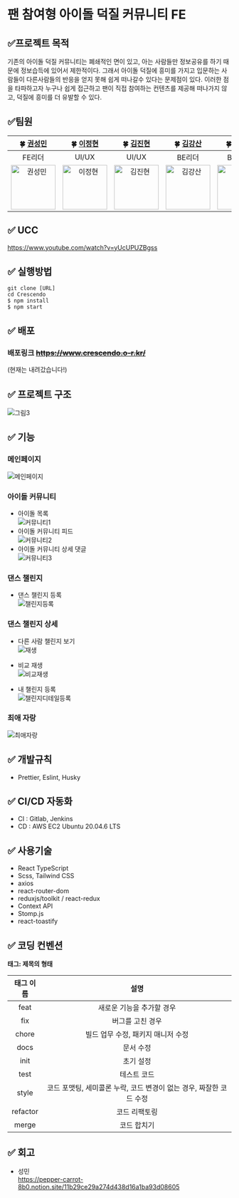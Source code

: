 # 팬 참여형 아이돌 덕질 커뮤니티 FE

## ✅프로젝트 목적

기존의 아이돌 덕질 커뮤니티는 폐쇄적인 면이 있고, 아는 사람들만 정보공유를 하기 때문에 정보습득에 있어서 제한적이다. 그래서 아이돌 덕질에 흥미를 가지고 입문하는 사람들이 다른사람들의 반응을 얻지 못해 쉽게 떠나갈수 있다는 문제점이 있다. 이러한 점을 타파하고자 누구나 쉽게 접근하고 팬이 직접 참여하는 컨텐츠를 제공해 떠나가지 않고, 덕질에 흥미를 더 유발할 수 있다.

## ✅팀원

| 🍀 [권성민](https://github.com/kwonja) | 🍀 [이정현](https://github.com/IcedCafeMocha) | 🍀 [김진현](https://github.com/Jinhyeon-Kim-6619) |  🍀 [김강산](https://github.com/Sanizzang) | 🍀 [김인제](https://github.com/kijen723) | 🍀 [하상진](https://github.com/lavegas1) |
| :-----------------------------------: | :-----------------------------------: | :-----------------------------------: | :-----------------------------------: | :-----------------------------------: | :-----------------------------------: |
| FE리더 | UI/UX | UI/UX | BE리더 | BE/팀장 | BE |
| <img src="https://avatars.githubusercontent.com/kwonja" alt="권성민" width="100" /> | <img src="https://avatars.githubusercontent.com/IcedCafeMocha" alt="이정현" width="100" /> |  <img src="https://avatars.githubusercontent.com/Jinhyeon-Kim-6619" alt="김진현" width="100" /> | <img src="https://avatars.githubusercontent.com/Sanizzang" alt="김강산" width="100" /> | <img src="https://avatars.githubusercontent.com/kijen723" alt="김인제" width="100" /> | <img src="https://avatars.githubusercontent.com/lavegas1" alt="하상" width="100" /> |

## ✅ UCC

https://www.youtube.com/watch?v=yUcUPUZBgss

## ✅ 실행방법

```
git clone [URL]
cd Crescendo
$ npm install
$ npm start
```

## ✅ 배포

### 배포링크 ~~https://www.crescendo.o-r.kr/~~
(현재는 내려갔습니다!)
## ✅ 프로젝트 구조
![그림3](https://github.com/user-attachments/assets/a6740fc0-989f-4a45-926b-ec94629760a5)


## ✅ 기능

### 메인페이지
![메인페이지](https://github.com/user-attachments/assets/c67c6baf-c703-4f7e-97bc-3e76ef9d4fdd)

### 아이돌 커뮤니티
- 아이돌 목록 <br/>
  ![커뮤니티1](https://github.com/user-attachments/assets/ec5aa165-e222-4ca6-8158-ecd5f9d26f51)
- 아이돌 커뮤니티 피드 <br/>
  ![커뮤니티2](https://github.com/user-attachments/assets/1ed157d3-7eb6-4594-9210-9aa9204d499f)
- 아이돌 커뮤니티 상세 댓글 <br/>
  ![커뮤니티3](https://github.com/user-attachments/assets/477f4aff-77a5-46ef-9739-55841b525a2a)

### 댄스 챌린지
- 댄스 챌린지 등록 <br/>
  ![챌린지등록](https://github.com/user-attachments/assets/04e6d234-a6f7-4bd3-8cb0-7f4f4b7a8d6e)

### 댄스 챌린지 상세
- 다른 사람 챌린지 보기 <br/>
  ![재생](https://github.com/user-attachments/assets/a8b71dc8-723f-4aee-9353-53fe1e49b151)

- 비교 재생 <br/>
  ![비교재생](https://github.com/user-attachments/assets/5c3cdce3-048b-44fd-8529-1ca342c25b96)
- 내 챌린지 등록 <br/>
  ![챌린지디테일등록](https://github.com/user-attachments/assets/c24638bd-8a83-47c5-893a-3290777a4a04)

### 최애 자랑
![최애자랑](https://github.com/user-attachments/assets/6cce2c18-ab4a-4023-bed5-150a6d0696b1)

## ✅ 개발규칙
- Prettier, Eslint, Husky

## ✅ CI/CD 자동화
- CI : Gitlab, Jenkins
- CD : AWS EC2 Ubuntu 20.04.6 LTS 
## ✅ 사용기술

- React TypeScript
- Scss, Tailwind CSS
- axios
- react-router-dom
- reduxjs/toolkit / react-redux
- Context API
- Stomp.js
- react-toastify

## ✅ 코딩 컨벤션

**태그: 제목의 형태**

| 태그 이름 |                                설명                                 |
| :-------: | :-----------------------------------------------------------------: |
|   feat    |                      새로운 기능을 추가할 경우                      |
|    fix    |                          버그를 고친 경우                           |
|   chore   |                 빌드 업무 수정, 패키지 매니저 수정                  |
|   docs    |                              문서 수정                              |
|   init    |                              초기 설정                              |
|   test    |                             테스트 코드                             |
|   style   | 코드 포맷팅, 세미콜론 누락, 코드 변경이 없는 경우, 짜잘한 코드 수정 |
| refactor  |                            코드 리팩토링                            |
|   merge   |                             코드 합치기                             |

## ✅ 회고
- 성민 <br/>
  https://pepper-carrot-8b0.notion.site/11b29ce29a274d438d16a1ba93d08605


